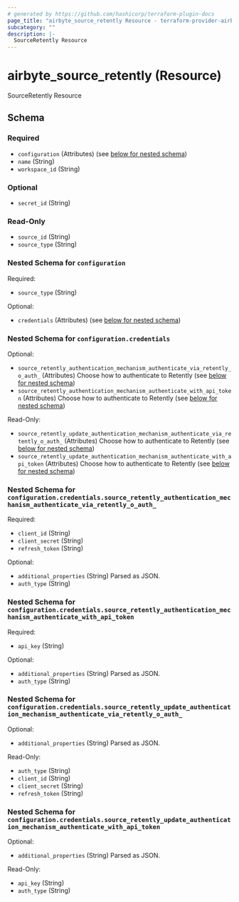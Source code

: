 ```yaml
---
# generated by https://github.com/hashicorp/terraform-plugin-docs
page_title: "airbyte_source_retently Resource - terraform-provider-airbyte"
subcategory: ""
description: |-
  SourceRetently Resource
---
```


# airbyte_source_retently (Resource)

SourceRetently Resource



<!-- schema generated by tfplugindocs -->
## Schema

### Required

- `configuration` (Attributes) (see [below for nested schema](#nestedatt--configuration))
- `name` (String)
- `workspace_id` (String)

### Optional

- `secret_id` (String)

### Read-Only

- `source_id` (String)
- `source_type` (String)

<a id="nestedatt--configuration"></a>
### Nested Schema for `configuration`

Required:

- `source_type` (String)

Optional:

- `credentials` (Attributes) (see [below for nested schema](#nestedatt--configuration--credentials))

<a id="nestedatt--configuration--credentials"></a>
### Nested Schema for `configuration.credentials`

Optional:

- `source_retently_authentication_mechanism_authenticate_via_retently_o_auth_` (Attributes) Choose how to authenticate to Retently (see [below for nested schema](#nestedatt--configuration--credentials--source_retently_authentication_mechanism_authenticate_via_retently_o_auth_))
- `source_retently_authentication_mechanism_authenticate_with_api_token` (Attributes) Choose how to authenticate to Retently (see [below for nested schema](#nestedatt--configuration--credentials--source_retently_authentication_mechanism_authenticate_with_api_token))

Read-Only:

- `source_retently_update_authentication_mechanism_authenticate_via_retently_o_auth_` (Attributes) Choose how to authenticate to Retently (see [below for nested schema](#nestedatt--configuration--credentials--source_retently_update_authentication_mechanism_authenticate_via_retently_o_auth_))
- `source_retently_update_authentication_mechanism_authenticate_with_api_token` (Attributes) Choose how to authenticate to Retently (see [below for nested schema](#nestedatt--configuration--credentials--source_retently_update_authentication_mechanism_authenticate_with_api_token))

<a id="nestedatt--configuration--credentials--source_retently_authentication_mechanism_authenticate_via_retently_o_auth_"></a>
### Nested Schema for `configuration.credentials.source_retently_authentication_mechanism_authenticate_via_retently_o_auth_`

Required:

- `client_id` (String)
- `client_secret` (String)
- `refresh_token` (String)

Optional:

- `additional_properties` (String) Parsed as JSON.
- `auth_type` (String)


<a id="nestedatt--configuration--credentials--source_retently_authentication_mechanism_authenticate_with_api_token"></a>
### Nested Schema for `configuration.credentials.source_retently_authentication_mechanism_authenticate_with_api_token`

Required:

- `api_key` (String)

Optional:

- `additional_properties` (String) Parsed as JSON.
- `auth_type` (String)


<a id="nestedatt--configuration--credentials--source_retently_update_authentication_mechanism_authenticate_via_retently_o_auth_"></a>
### Nested Schema for `configuration.credentials.source_retently_update_authentication_mechanism_authenticate_via_retently_o_auth_`

Optional:

- `additional_properties` (String) Parsed as JSON.

Read-Only:

- `auth_type` (String)
- `client_id` (String)
- `client_secret` (String)
- `refresh_token` (String)


<a id="nestedatt--configuration--credentials--source_retently_update_authentication_mechanism_authenticate_with_api_token"></a>
### Nested Schema for `configuration.credentials.source_retently_update_authentication_mechanism_authenticate_with_api_token`

Optional:

- `additional_properties` (String) Parsed as JSON.

Read-Only:

- `api_key` (String)
- `auth_type` (String)


